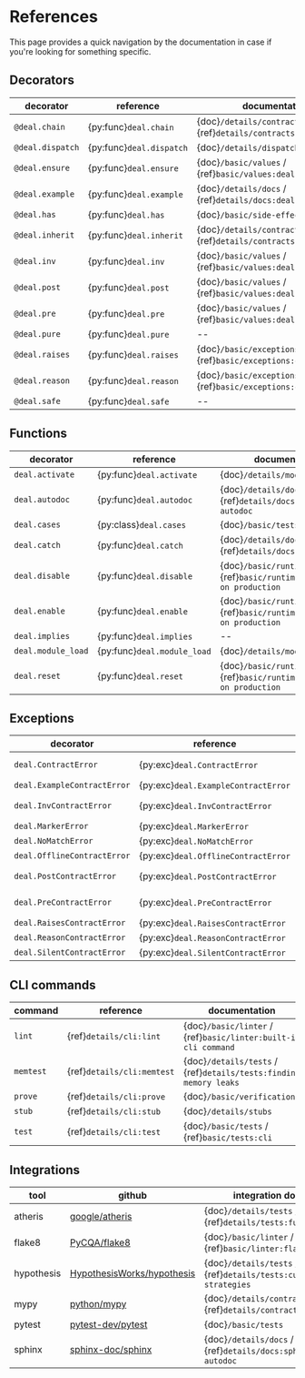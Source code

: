# References

This page provides a quick navigation by the documentation in case if you're looking for something specific.

## Decorators

| decorator        | reference                | documentation |
| ---------------- | ------------------------ | ------------- |
| `@deal.chain`    | {py:func}`deal.chain`    | {doc}`/details/contracts` / {ref}`details/contracts:deal.chain` |
| `@deal.dispatch` | {py:func}`deal.dispatch` | {doc}`/details/dispatch` |
| `@deal.ensure`   | {py:func}`deal.ensure`   | {doc}`/basic/values` / {ref}`basic/values:deal.ensure` |
| `@deal.example`  | {py:func}`deal.example`  | {doc}`/details/docs` / {ref}`details/docs:deal.example` |
| `@deal.has`      | {py:func}`deal.has`      | {doc}`/basic/side-effects` |
| `@deal.inherit`  | {py:func}`deal.inherit`  | {doc}`/details/contracts` / {ref}`details/contracts:deal.inherit` |
| `@deal.inv`      | {py:func}`deal.inv`      | {doc}`/basic/values` / {ref}`basic/values:deal.inv` |
| `@deal.post`     | {py:func}`deal.post`     | {doc}`/basic/values` / {ref}`basic/values:deal.post` |
| `@deal.pre`      | {py:func}`deal.pre`      | {doc}`/basic/values` / {ref}`basic/values:deal.pre` |
| `@deal.pure`     | {py:func}`deal.pure`     | -- |
| `@deal.raises`   | {py:func}`deal.raises`   | {doc}`/basic/exceptions` / {ref}`basic/exceptions:deal.raises` |
| `@deal.reason`   | {py:func}`deal.reason`   | {doc}`/basic/exceptions` / {ref}`basic/exceptions:deal.reason` |
| `@deal.safe`     | {py:func}`deal.safe`     | -- |

## Functions

| decorator          | reference                | documentation |
| ------------------ | ------------------------ | ------------- |
| `deal.activate`    | {py:func}`deal.activate` | {doc}`/details/module_load` |
| `deal.autodoc`     | {py:func}`deal.autodoc`  | {doc}`/details/docs` / {ref}`details/docs:sphinx autodoc` |
| `deal.cases`       | {py:class}`deal.cases`   | {doc}`/basic/tests` |
| `deal.catch`       | {py:func}`deal.catch`    | {doc}`/details/docs` / {ref}`details/docs:deal.example` |
| `deal.disable`     | {py:func}`deal.disable`  | {doc}`/basic/runtime` / {ref}`basic/runtime:contracts on production` |
| `deal.enable`      | {py:func}`deal.enable`   | {doc}`/basic/runtime` / {ref}`basic/runtime:contracts on production` |
| `deal.implies`     | {py:func}`deal.implies`  | -- |
| `deal.module_load` | {py:func}`deal.module_load` | {doc}`/details/module_load` |
| `deal.reset`       | {py:func}`deal.reset`    | {doc}`/basic/runtime` / {ref}`basic/runtime:contracts on production` |

## Exceptions

| decorator                   | reference                           | documentation |
| --------------------------- | ----------------------------------- | ------------- |
| `deal.ContractError`        | {py:exc}`deal.ContractError`        | {doc}`/basic/values` / {ref}`basic/values:exceptions` |
| `deal.ExampleContractError` | {py:exc}`deal.ExampleContractError` | -- |
| `deal.InvContractError`     | {py:exc}`deal.InvContractError`     | {doc}`/basic/values` / {ref}`basic/values:exceptions` |
| `deal.MarkerError`          | {py:exc}`deal.MarkerError`          | -- |
| `deal.NoMatchError`         | {py:exc}`deal.NoMatchError`         | {doc}`/details/dispatch` |
| `deal.OfflineContractError` | {py:exc}`deal.OfflineContractError` | -- |
| `deal.PostContractError`    | {py:exc}`deal.PostContractError`    | {doc}`/basic/values` / {ref}`basic/values:exceptions` |
| `deal.PreContractError`     | {py:exc}`deal.PreContractError`     | {doc}`/basic/values` / {ref}`basic/values:exceptions` |
| `deal.RaisesContractError`  | {py:exc}`deal.RaisesContractError`  | -- |
| `deal.ReasonContractError`  | {py:exc}`deal.ReasonContractError`  | -- |
| `deal.SilentContractError`  | {py:exc}`deal.SilentContractError`  | -- |

## CLI commands

| command   | reference                  | documentation |
| --------- | -------------------------- | ------------- |
| `lint`    | {ref}`details/cli:lint`    | {doc}`/basic/linter` / {ref}`basic/linter:built-in cli command` |
| `memtest` | {ref}`details/cli:memtest` | {doc}`/details/tests` / {ref}`details/tests:finding memory leaks` |
| `prove`   | {ref}`details/cli:prove`   | {doc}`/basic/verification` |
| `stub`    | {ref}`details/cli:stub`    | {doc}`/details/stubs` |
| `test`    | {ref}`details/cli:test`    | {doc}`/basic/tests` / {ref}`basic/tests:cli` |

## Integrations

| tool       | github           | integration docs |
| ---------  | ---------------- | ---------------- |
| atheris    | [google/atheris](https://github.com/google/atheris) | {doc}`/details/tests` / {ref}`details/tests:fuzzing`
| flake8     | [PyCQA/flake8](https://github.com/PyCQA/flake8) | {doc}`/basic/linter` / {ref}`basic/linter:flake8` |
| hypothesis | [HypothesisWorks/hypothesis](https://github.com/HypothesisWorks/hypothesis) | {doc}`/details/tests` / {ref}`details/tests:custom strategies` |
| mypy       | [python/mypy](https://github.com/python/mypy) | {doc}`/details/contracts` / {ref}`details/contracts:typing` |
| pytest     | [pytest-dev/pytest](https://github.com/pytest-dev/pytest) | {doc}`/basic/tests`  |
| sphinx     | [sphinx-doc/sphinx](https://github.com/sphinx-doc/sphinx) | {doc}`/details/docs` / {ref}`details/docs:sphinx autodoc` |

